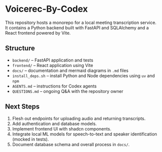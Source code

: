 # Voicerec-By-Codex

This repository hosts a monorepo for a local meeting transcription service. It contains a Python backend built with FastAPI and SQLAlchemy and a React frontend powered by Vite.

## Structure
- `backend/` – FastAPI application and tests
- `frontend/` – React application using Vite
- `docs/` – documentation and mermaid diagrams in `.md` files
- `install_deps.sh` – install Python and Node dependencies using `uv` and `npm`
- `AGENTS.md` – instructions for Codex agents
- `QUESTIONS.md` – ongoing Q&A with the repository owner

## Next Steps
1. Flesh out endpoints for uploading audio and returning transcripts.
2. Add authentication and database models.
3. Implement frontend UI with shadcn components.
4. Integrate local ML models for speech-to-text and speaker identification (mocked in tests).
5. Document database schema and overall process in `docs/`.
